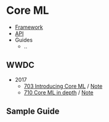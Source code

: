 # Core ML

* [Framework](https://developer.apple.com/documentation/coreml)
* [API](https://developer.apple.com/documentation/coreml/core_ml_api)
* Guides
  * ..

## WWDC

* 2017
  * [703 Introducing Core ML](https://developer.apple.com/videos/play/wwdc2017/703/) / [Note](https://github.com/between40and2/ios-mastery/blob/master/wwdc/7-coreos-sysfwk/2017/703-introducing-core-ml.md)
  * [710 Core ML in depth](https://developer.apple.com/videos/play/wwdc2017/710/)  / [Note](https://github.com/between40and2/ios-mastery/blob/master/wwdc/7-coreos-sysfwk/2017/710-core-ml-in-depth.md)


## Sample Guide
